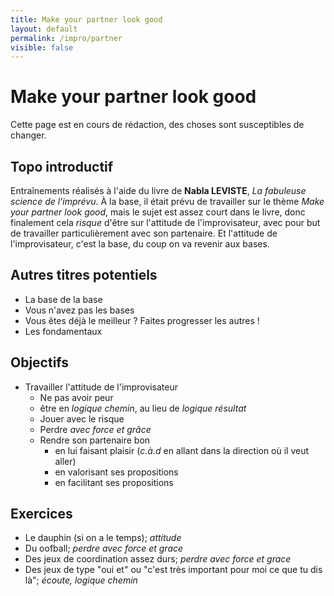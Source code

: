 ```yaml
---
title: Make your partner look good
layout: default
permalink: /impro/partner
visible: false
---
```


# Make your partner look good

Cette page est en cours de rédaction, des choses sont susceptibles de
changer.

## Topo introductif

Entraînements réalisés à l'aide du livre de **Nabla LEVISTE**, *La fabuleuse
science de l'imprévu*. À la base, il était prévu de travailler sur le thème
*Make your partner look good*, mais le sujet est assez court dans le livre, donc
finalement cela *risque* d'être sur l'attitude de l'improvisateur, avec pour but
de travailler particulièrement avec son partenaire. Et l'attitude de
l'improvisateur, c'est la base, du coup on va revenir aux bases.

## Autres titres potentiels

- La base de la base
- Vous n'avez pas les bases
- Vous êtes déjà le meilleur ? Faites progresser les autres !
- Les fondamentaux

## Objectifs

- Travailler l'attitude de l'improvisateur 
    - Ne pas avoir peur
    - être en *logique chemin*, au lieu de *logique résultat*
    - Jouer avec le risque
    - Perdre *avec force et grâce*
    - Rendre son partenaire bon
        - en lui faisant plaisir (*c.à.d* en allant dans la direction où il veut
          aller)
        - en valorisant ses propositions 
        - en facilitant ses propositions

## Exercices

- Le dauphin (si on a le temps); *attitude*
- Du oofball; *perdre avec force et grace*
- Des jeux de coordination assez durs; *perdre avec force et grace*
- Des jeux de type "oui et" ou "c'est très important pour moi ce que tu dis là";
  *écoute, logique chemin*
